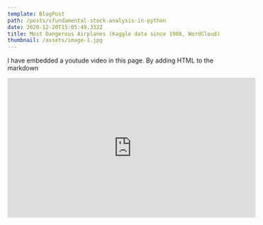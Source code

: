 ```yaml
---
template: BlogPost
path: /posts/sfundamental-stock-analysis-in-python
date: 2020-12-20T15:05:49.332Z
title: Most Dangerous Airplanes (Kaggle data since 1908, WordCloud)
thumbnail: /assets/image-1.jpg
---
```

I have embedded a youtude video in this page. By adding HTML to the markdown

<iframe width="560" height="315" src="https://www.youtube.com/embed/ZZY-Ytrw2co" frameborder="0" allow="accelerometer; autoplay; encrypted-media; gyroscope; picture-in-picture" allowfullscreen></iframe>
